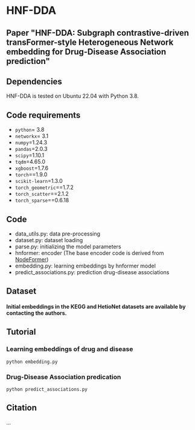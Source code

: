 # HNF-DDA
## Paper "HNF-DDA: Subgraph contrastive-driven transFormer-style Heterogeneous Network embedding for Drug-Disease Association prediction"

## Dependencies
HNF-DDA is tested on Ubuntu 22.04 with Python 3.8.

## Code requirements
  - `python`= 3.8
  - `networkx`= 3.1
  - `numpy`=1.24.3
  - `pandas`=2.0.3
  - `scipy`=1.10.1
  - `tqdm`=4.65.0
  - `xgboost`=1.7.6
  - `torch`==1.9.0
  - `scikit-learn`=1.3.0
  - `torch_geometric`==1.7.2
  - `torch_scatter`==2.1.2
  - `torch_sparse`==0.6.18

## Code
- data_utils.py: data pre-processing
- dataset.py: dataset loading
- parse.py: initializing the model parameters
- hnformer: encoder (The base encoder code is derived from [NodeFormer](https://github.com/qitianwu/NodeFormer))
- embedding.py: learning embeddings by hnformer model
- predict_associations.py: prediction drug-disease associations

## Dataset
#### Initial embeddings in the KEGG and HetioNet datasets are available by contacting the authors.


## Tutorial

### Learning embeddings of drug and disease
```
python embedding.py
```

### Drug-Disease Association predication
```
python predict_associations.py
```

## Citation
...
